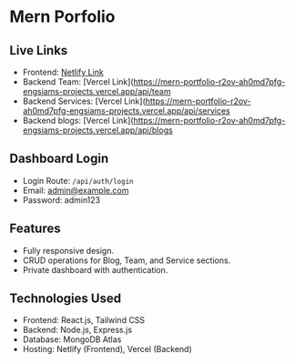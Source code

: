 # Mern Porfolio
## Live Links

- Frontend: [Netlify Link](https://dulcet-piroshki-495d9a.netlify.app)
- Backend Team: [Vercel Link](https://mern-portfolio-r2ov-ah0md7pfg-engsiams-projects.vercel.app/api/team
- Backend Services: [Vercel Link](https://mern-portfolio-r2ov-ah0md7pfg-engsiams-projects.vercel.app/api/services
- Backend blogs: [Vercel Link](https://mern-portfolio-r2ov-ah0md7pfg-engsiams-projects.vercel.app/api/blogs

## Dashboard Login

- Login Route: `/api/auth/login`
- Email: admin@example.com
- Password: admin123

## Features

- Fully responsive design.
- CRUD operations for Blog, Team, and Service sections.
- Private dashboard with authentication.

## Technologies Used

- Frontend: React.js, Tailwind CSS
- Backend: Node.js, Express.js
- Database: MongoDB Atlas
- Hosting: Netlify (Frontend), Vercel (Backend)
